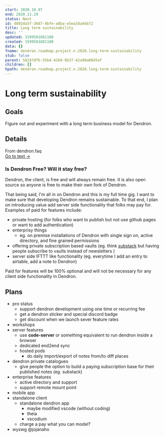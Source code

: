 ```yaml
---
start: 2020.10.07
end: 2020.11.29
status: Next
id: d892da5f-3667-4bfe-a8ba-e5ea3da4eb72
title: Long term sustainability
desc: ''
updated: 1599501881180
created: 1599501881180
data: {}
fname: dendron.roadmap.project.n.2020.long-term-sustainability
stub: false
parent: 58247dfb-55b4-4269-9b37-42a90a0045ef
children: []
hpath: dendron.roadmap.project.n.2020.long-term-sustainability
---
```

# Long term sustainability

## Goals

Figure out and experiment with a long term business model for Dendron.

## Details



<div class="portal-container">
<div class="portal-head">
<div class="portal-backlink" >
<div class="portal-title">From <span class="portal-text-title">dendron.faq</span></div>
<a href="683740e3-70ce-4a47-a1f4-1f140e80b558.html" class="portal-arrow">Go to text <span class="right-arrow">→</span></a>
</div>
</div>
<div id="portal-parent-anchor" class="portal-parent" markdown="1">
<div class="portal-parent-fader-top"></div>
<div class="portal-parent-fader-bottom"></div>        
  
### Is Dendron Free? Will it stay free?

Dendron, the client, is free and will always remain free. It is also open source so anyone is free to make their own fork of Dendron.

That being said, I'm all in on Dendron and this is my full time gig. I want to make sure that developing Dendron remains sustainable. To that end, I plan on introducing value add server side functionality that folks may pay for. Examples of paid for features include: 

- private hosting (for folks who want to publish but not use github pages or want to add authentication)
- enterprisy things 
  - eg. on premise installations of Dendron with single sign on, active directory, and fine grained permissions
- offering private subscription based vaults (eg. think [substack](https://substack.com) but having people subscribe to vaults instead of newsletters )
- server side IFTTT like functionality (eg. everytime I add an entry to airtable, add a note to Dendron)

Paid for features will be 100% optional and will not be necessary for any client side functionality in Dendron.


</div>    
</div>


## Plans

- pro status
  - support dendron development using one time or recurring fee
  - get a dendron sticker and special discord badge
  - get discount when we launch sever feature rates
- workshops
- server features
  - use **code-server** or something equivalent to run dendron inside a browser
  - dedicated end2end sync
  - hosted pods 
    - do daily import/export of notes from/to diff places
- dendron private catalogues
  - give people the option to build a paying subscription base for their published notes (eg. substack)
- enterprise features
  - active directory and support
  - support remote mount point
- mobile app 
- standalone client
  - standalone dendron app  
    - maybe modified vscode (without coding)
    - theia 
    - vscodium
  - charge a pay what you can model?
- wyswg @jojanaho
